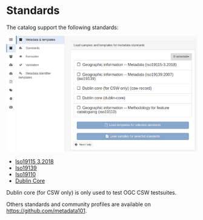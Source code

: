 # Standards

The catalog support the following standards:

![](img/standardlist.png)

-   [Iso19115 3.2018](iso19115-3.2018.md)
-   [Iso19139](iso19139.md)
-   [Iso19110](iso19110.md)
-   [Dublin Core](dublin-core.md)

Dublin core (for CSW only) is only used to test OGC CSW testsuites.

Others standards and community profiles are available on <https://github.com/metadata101>.
